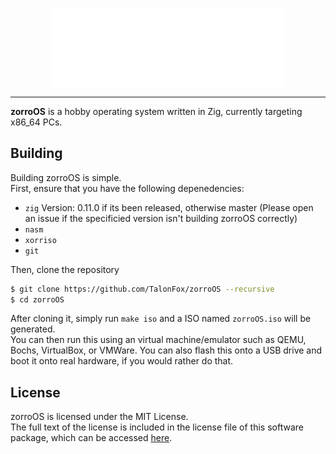 <p align="center"><img align="center" src="files/zorroOS Banner.svg" width="371px"></p>

---

**zorroOS** is a hobby operating system written in Zig, currently targeting x86_64 PCs.

## Building

Building zorroOS is simple.    
First, ensure that you have the following depenedencies:
- `zig` Version: 0.11.0 if its been released, otherwise master (Please open an issue if the specificied version isn't building zorroOS correctly)
- `nasm`
- `xorriso`
- `git`

Then, clone the repository
```sh
$ git clone https://github.com/TalonFox/zorroOS --recursive
$ cd zorroOS
```
After cloning it, simply run `make iso` and a ISO named `zorroOS.iso` will be generated.    
You can then run this using an virtual machine/emulator such as QEMU, Bochs, VirtualBox, or VMWare.
You can also flash this onto a USB drive and boot it onto real hardware, if you would rather do that.

## License

zorroOS is licensed under the MIT License.    
The full text of the license is included in the license file of this software package, which can be accessed [here](COPYING).
